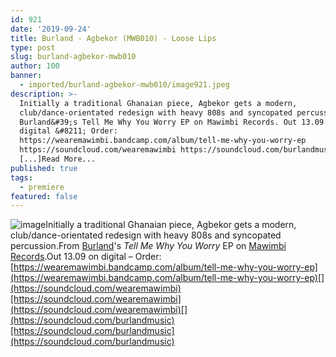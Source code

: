 ```yaml
---
id: 921
date: '2019-09-24'
title: Burland - Agbekor (MWB010) - Loose Lips
type: post
slug: burland-agbekor-mwb010
author: 100
banner:
  - imported/burland-agbekor-mwb010/image921.jpeg
description: >-
  Initially a traditional Ghanaian piece, Agbekor gets a modern,
  club/dance-orientated redesign with heavy 808s and syncopated percussion. From
  Burland&#39;s Tell Me Why You Worry EP on Mawimbi Records. Out 13.09 on
  digital &#8211; Order:
  https://wearemawimbi.bandcamp.com/album/tell-me-why-you-worry-ep
  https://soundcloud.com/wearemawimbi https://soundcloud.com/burlandmusic
  [...]Read More...
published: true
tags:
  - premiere
featured: false
---
```

![image](../imported/burland-agbekor-mwb010/image921.jpeg)Initially a traditional Ghanaian piece, Agbekor gets a modern, club/dance-orientated redesign with heavy 808s and syncopated percussion.From [Burland](https://burland.bandcamp.com)'s _Tell Me Why You Worry_ EP on [Mawimbi Records](https://wearemawimbi.bandcamp.com).Out 13.09 on digital – Order: [](https://wearemawimbi.bandcamp.com/album/tell-me-why-you-worry-ep)[https://wearemawimbi.bandcamp.com/album/tell-me-why-you-worry-ep](https://wearemawimbi.bandcamp.com/album/tell-me-why-you-worry-ep)[](https://soundcloud.com/wearemawimbi)[https://soundcloud.com/wearemawimbi](https://soundcloud.com/wearemawimbi)[](https://soundcloud.com/burlandmusic)[https://soundcloud.com/burlandmusic](https://soundcloud.com/burlandmusic)